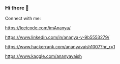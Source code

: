 ### Hi there 👋

<!--
**AnanyaVaish/AnanyaVaish** is a ✨ _special_ ✨ repository because its `README.md` (this file) appears on your GitHub profile.

Here are some ideas to get you started:

- 🔭 I’m currently working on ...
- 🌱 I’m currently learning ...
- 👯 I’m looking to collaborate on ...
- 🤔 I’m looking for help with ...
- 💬 Ask me about Python, Java, Fullstack development, SQL, PHP
- 📫 How to reach me: ananyavaish1007@gmail.com
- 😄 Pronouns: ...
- ⚡ Fun fact: ...
-->

Connect with me:

https://leetcode.com/imAnanya/

https://www.linkedin.com/in/ananya-v-9b5553279/

https://www.hackerrank.com/ananyavaish1007?hr_r=1

https://www.kaggle.com/ananyavaish
